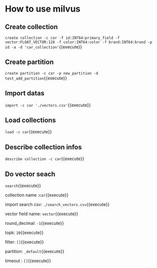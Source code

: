 # How to use milvus

## Create collection

`create collection -c car -f id:INT64:primary_field -f vector:FLOAT_VECTOR:128 -f color:INT64:color -f brand:INT64:brand -p id -a -d 'car_collection'`{{execute}}

## Create partition

`create partition -c car -p new_partition -d test_add_partition`{{execute}}

## Import datas

`import -c car './vectors.csv'`{{execute}}

## Load collections

`load -c car`{{execute}}

## Describe collection infos

`describe collection -c car`{{execute}}

## Do vector seach

`search`{{execute}}

collection name :`car`{{execute}}

import search csv: `./search_vectors.csv`{{execute}}

vector field name: `vector`{{execute}}

round_decimal: `-1`{{execute}}

topk: `10`{{execute}}

filter: `[]`{{execute}}

partition: `_default`{{execute}}

timeout : `[]`{{execute}}
